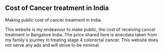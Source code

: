 ## Cost of Cancer treatment in India
Making public cost of cancer treatment in India.

This website is my endeavour to make public, the cost of receiving cancer treatment in Bangalore India. The price shared here is anecdata taken from my family's journey in treating stage 4 colorectal cancer. This website does not serve any ads and will strive to be minimal.
